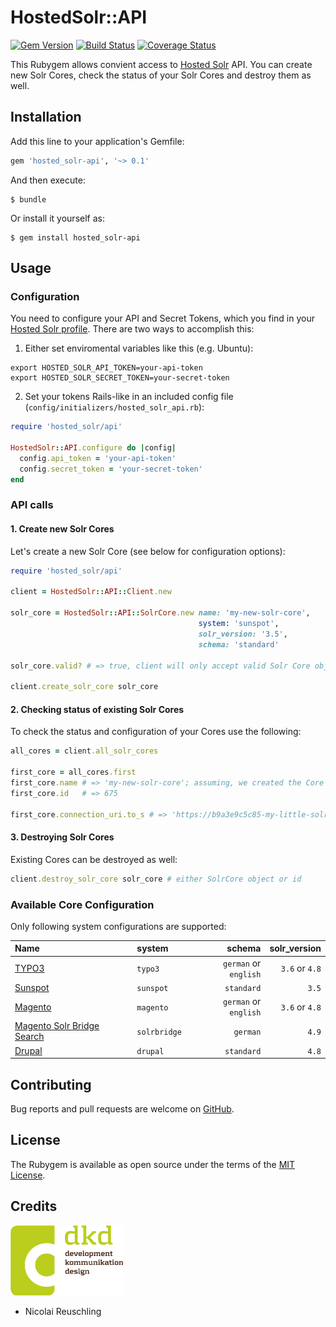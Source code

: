 # HostedSolr::API

[![Gem Version](https://badge.fury.io/rb/hosted_solr-api.svg)](http://badge.fury.io/rb/hosted_solr-api) [![Build Status](https://travis-ci.org/dkd/hosted_solr-api.svg?branch=master)](https://travis-ci.org/dkd/hosted_solr-api) [![Coverage Status](https://coveralls.io/repos/dkd/hosted_solr-api/badge.svg?branch=master&service=github)](https://coveralls.io/github/dkd/hosted_solr-api?branch=master)


This Rubygem allows convient access to [Hosted Solr](https://www.hosted-solr.com/) API. You can create new Solr Cores, check the status of your Solr Cores and destroy them as well.


## Installation

Add this line to your application's Gemfile:

```Ruby
gem 'hosted_solr-api', '~> 0.1'
```

And then execute:

```Shell
$ bundle
```

Or install it yourself as:

```Shell
$ gem install hosted_solr-api
```


## Usage

### Configuration

You need to configure your API and Secret Tokens, which you find in your [Hosted Solr profile](https://www.hosted-solr.com/account/api_credentials). There are two ways to accomplish this:

1. Either set enviromental variables like this (e.g. Ubuntu):

```Shell
export HOSTED_SOLR_API_TOKEN=your-api-token
export HOSTED_SOLR_SECRET_TOKEN=your-secret-token
```

2. Set your tokens Rails-like in an included config file (`config/initializers/hosted_solr_api.rb`):

```Ruby
require 'hosted_solr/api'

HostedSolr::API.configure do |config|
  config.api_token = 'your-api-token'
  config.secret_token = 'your-secret-token'
end
```


### API calls

#### 1. Create new Solr Cores

Let's create a new Solr Core (see below for configuration options):

```Ruby
require 'hosted_solr/api'

client = HostedSolr::API::Client.new

solr_core = HostedSolr::API::SolrCore.new name: 'my-new-solr-core',
                                          system: 'sunspot',
                                          solr_version: '3.5',
                                          schema: 'standard'

solr_core.valid? # => true, client will only accept valid Solr Core objects

client.create_solr_core solr_core
```

#### 2. Checking status of existing Solr Cores

To check the status and configuration of your Cores use the following:

```Ruby
all_cores = client.all_solr_cores

first_core = all_cores.first
first_core.name # => 'my-new-solr-core'; assuming, we created the Core above
first_core.id   # => 675

first_core.connection_uri.to_s # => 'https://b9a3e9c5c85-my-little-solr-index:ec397fb47bf@97a04a.hosted-solr.com/b9a3e9c5c85-my-new-solr-core/core'
```

#### 3. Destroying Solr Cores

Existing Cores can be destroyed as well:

```Ruby
client.destroy_solr_core solr_core # either SolrCore object or id
```

### Available Core Configuration

Only following system configurations are supported:

|Name|system|schema|solr_version|
|:---|:---|---:|---:|
|[TYPO3](https://typo3.org/)|`typo3`|`german` or `english`|`3.6` or `4.8`|
|[Sunspot](https://sunspot.github.io/)|`sunspot`|`standard`|`3.5`|
|[Magento](http://magento.com/)|`magento`|`german` or `english`|`3.6` or `4.8`|
|[Magento Solr Bridge Search](http://www.magentocommerce.com/magento-connect/solr-bridge-search.html)|`solrbridge`|`german`|`4.9`|
|[Drupal](https://www.drupal.org/)|`drupal`|`standard`|`4.8`|


## Contributing

Bug reports and pull requests are welcome on [GitHub](https://github.com/dkd/hosted_solr-api).


## License

The Rubygem is available as open source under the terms of the [MIT License](http://opensource.org/licenses/MIT).


## Credits

[![dkd](assets/images/dkd_logo.png)](https://dkd.de/)

* Nicolai Reuschling
